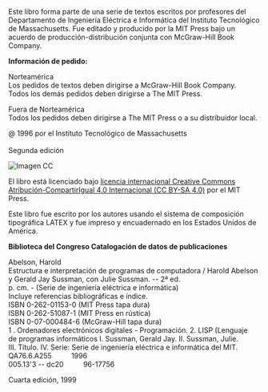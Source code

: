 Este libro forma parte de una serie de textos escritos por profesores del Departamento de Ingeniería Eléctrica e Informática del Instituto Tecnológico de Massachusetts. Fue editado y producido por la MIT Press bajo un acuerdo de producción-distribución conjunta con McGraw-Hill Book Company.

**Información de pedido:**

Norteamérica<br>
Los pedidos de textos deben dirigirse a McGraw-Hill Book Company.   
Todos los demás pedidos deben dirigirse a The MIT Press.

Fuera de Norteamérica<br>
Todos los pedidos deben dirigirse a The MIT Press o a su distribuidor local.

@ 1996 por el Instituto Tecnológico de Massachusetts<br><br>
Segunda edición

![Imagen CC](https://licensebuttons.net/l/by-sa/4.0/88x31.png)

El libro está licenciado bajo [licencia internacional Creative Commons Atribución-CompartirIgual 4.0 Internacional (CC BY-SA 4.0)](https://creativecommons.org/licenses/by-sa/4.0/deed.es) por el MIT Press.

Este libro fue escrito por los autores usando el sistema de composición tipográfica LATEX y fue impreso y encuadernado en los Estados Unidos de América.

**Biblioteca del Congreso Catalogación de datos de publicaciones**

Abelson, Harold<br>
Estructura e interpretación de programas de computadora / Harold Abelson<br>
y Gerald Jay Sussman, con Julie Sussman. -- 2ª ed.<br>
 p. cm. - (Serie de ingeniería eléctrica e informática)<br>
 Incluye referencias bibliográficas e índice.<br>
 ISBN 0-262-01153-0 (MIT Press tapa dura)<br>
 ISBN 0-262-51087-1 (MIT Press en rústica)<br>
 ISBN 0-07-000484-6 (McGraw-Hill tapa dura)<br>
 1 . Ordenadores electrónicos digitales - Programación.   2.  LISP (Lenguaje<br> de programas informáticos I. Sussman, Gerald Jay.   II. Sussman, Julie.<br> III.    Título. IV. Serie:  Serie de ingeniería eléctrica e informática del MIT.<br>
QA76.6.A255&nbsp;&nbsp;&nbsp;&nbsp;&nbsp;&nbsp;&nbsp;&nbsp;&nbsp;&nbsp;1996<br>
005.13'3 -- dc20&nbsp;&nbsp;&nbsp;&nbsp;&nbsp;&nbsp;&nbsp;&nbsp;&nbsp;&nbsp;96-17756

Cuarta edición, 1999

